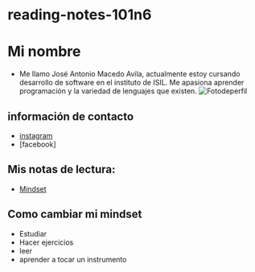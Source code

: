 # reading-notes-101n6
# Mi nombre
- Me llamo José Antonio Macedo Avila, actualmente estoy cursando desarrollo de software en el instituto de ISIL.
Me apasiona aprender programación y la variedad de lenguajes que existen.
![Fotodeperfil](https://github.com/user-attachments/assets/26dfa8d5-4749-408e-a8a0-b6ca4b6363d0)

## información de contacto
- [instagram](https://www.instagram.com/jose_macd0/)
- [facebook]
## Mis notas de lectura: 
- [Mindset](./mindset.md)

## Como cambiar mi mindset
- Estudiar
- Hacer ejercicios
- leer
- aprender a tocar un instrumento


